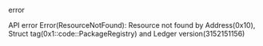 error

API error Error(ResourceNotFound): Resource not found by Address(0x10), Struct tag(0x1::code::PackageRegistry) and Ledger version(3152151156)
